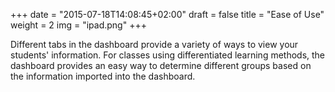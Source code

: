 +++
date = "2015-07-18T14:08:45+02:00"
draft = false
title = "Ease of Use"
weight = 2
img = "ipad.png"
+++

Different tabs in the dashboard provide a variety of ways to view your students' information.  For classes using differentiated learning methods, the dashboard provides an easy way to determine different groups based on the information imported into the dashboard.